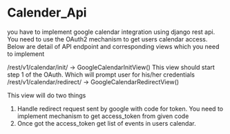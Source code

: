 # Calender_Api

you have to implement google calendar
integration using django rest api. You need to use the OAuth2 mechanism to
get users calendar access. Below are detail of API endpoint and
corresponding views which you need to implement

/rest/v1/calendar/init/ -> GoogleCalendarInitView()
This view should start step 1 of the OAuth. Which will prompt user for
his/her credentials
/rest/v1/calendar/redirect/ -> GoogleCalendarRedirectView()


This view will do two things
1. Handle redirect request sent by google with code for token. You
need to implement mechanism to get access_token from given
code
2. Once got the access_token get list of events in users calendar.
